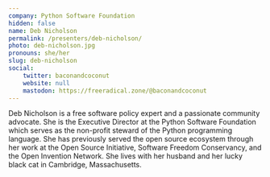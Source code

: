 ```yaml
---
company: Python Software Foundation
hidden: false
name: Deb Nicholson
permalink: /presenters/deb-nicholson/
photo: deb-nicholson.jpg
pronouns: she/her
slug: deb-nicholson
social:
    twitter: baconandcoconut
    website: null
    mastodon: https://freeradical.zone/@baconandcoconut
---
```


Deb Nicholson is a free software policy expert and a passionate community advocate. She is the Executive Director at the Python Software Foundation which serves as the non-profit steward of the Python programming language. She has previously served the open source ecosystem through her work at the Open Source Initiative, Software Freedom Conservancy, and the Open Invention Network. She lives with her husband and her lucky black cat in Cambridge, Massachusetts.

